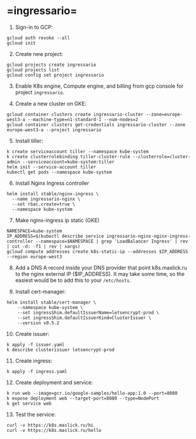 # =ingressario=

1. Sign-in to GCP:
```
gcloud auth revoke --all
gcloud init
```

2. Create new project:
```
gcloud projects create ingressario
gcloud projects list
gcloud config set project ingressario
```

3. Enable K8s engine, Compute engine, and billing from gcp console for project ``ingressario``.


4. Create a new cluster on GKE:
```
gcloud container clusters create ingressario-cluster --zone=europe-west3-a --machine-type=n1-standard-1 --num-nodes=2
gcloud container clusters get-credentials ingressario-cluster --zone europe-west3-a --project ingressario
```

5. Install tiller:
```
k create serviceaccount tiller --namespace kube-system
k create clusterrolebinding tiller-cluster-rule --clusterrole=cluster-admin --serviceaccount=kube-system:tiller
helm init --service-account tiller
kubectl get pods --namespace kube-system
```

6. Install Nginx Ingress controller
```
helm install stable/nginx-ingress \
  --name ingressario-nginx \
  --set rbac.create=true \
  --namespace kube-system
```

7. Make nginx-ingress ip static (GKE) 
```
NAMESPACE=kube-system
IP_ADDRESS=$(kubectl describe service ingressario-nginx-nginx-ingress-controller --namespace=$NAMESPACE | grep 'LoadBalancer Ingress' | rev | cut -d: -f1 | rev | xargs)
gcloud compute addresses create k8s-static-ip --addresses $IP_ADDRESS --region europe-west3
```

8. Add a DNS A record inside your DNS provider that point k8s.maslick.ru to the nginx external IP ($IP_ADDRESS). It may take some time, so the easiest would be to add this to your ``/etc/hosts``.

9. Install cert-manager:
```
helm install stable/cert-manager \
    --namespace kube-system \
    --set ingressShim.defaultIssuerName=letsencrypt-prod \
    --set ingressShim.defaultIssuerKind=ClusterIssuer \
    --version v0.5.2
```

10. Create issuer:
```
k apply -f issuer.yaml
k describe clusterissuer letsencrypt-prod
```

11. Create ingress:
```
k apply -f ingress.yaml
```

12. Create deployment and service:
```
k run web --image=gcr.io/google-samples/hello-app:1.0 --port=8080
k expose deployment web --target-port=8080 --type=NodePort
k get service web
```

13. Test the service:
```
curl -v https://k8s.maslick.ru/hi
curl -v https://k8s.maslick.ru/hello
```
